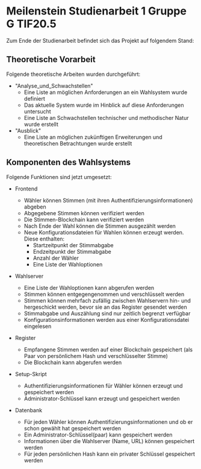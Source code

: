 # Meilenstein Studienarbeit 1 Gruppe G TIF20.5

Zum Ende der Studienarbeit befindet sich das Projekt auf folgendem Stand:

## Theoretische Vorarbeit

Folgende theoretische Arbeiten wurden durchgeführt:

- "Analyse_und_Schwachstellen"
	- Eine Liste an möglichen Anforderungen an ein Wahlsystem wurde definiert
	- Das aktuelle System wurde im Hinblick auf diese Anforderungen untersucht
	- Eine Liste an Schwachstellen technischer und methodischer Natur wurde erstellt
- "Ausblick"
	- Eine Liste an möglichen zukünftigen Erweiterungen und theoretischen Betrachtungen wurde erstellt

## Komponenten des Wahlsystems

Folgende Funktionen sind jetzt umgesetzt:

- Frontend
	- Wähler können Stimmen (mit ihren Authentifizierungsinformationen) abgeben 
	- Abgegebene Stimmen können verifiziert werden
	- Die Stimmen-Blockchain kann verifiziert werden
	- Nach Ende der Wahl können die Stimmen ausgezählt werden
	- Neue Konfigurationsdateien für Wahlen können erzeugt werden. Diese enthalten:
		- Startzeitpunkt der Stimmabgabe
		- Endzeitpunkt der Stimmabgabe
		- Anzahl der Wähler
		- Eine Liste der Wahloptionen

- Wahlserver
	- Eine Liste der Wahloptionen kann abgerufen werden
	- Stimmen können entgegengenommen und verschlüsselt werden
	- Stimmen können mehrfach zufällig zwischen Wahlservern hin- und hergeschickt werden, bevor sie an das Register gesendet werden
	- Stimmabgabe und Auszählung sind nur zeitlich begrenzt verfügbar
	- Konfigurationsinformationen werden aus einer Konfigurationsdatei eingelesen

- Register
	- Empfangene Stimmen werden auf einer Blockchain gespeichert (als Paar von persönlichem Hash und verschlüsselter Stimme)
	- Die Blockchain kann abgerufen werden

- Setup-Skript
	- Authentifizierungsinformationen für Wähler können erzeugt und gespeichert werden
	- Administrator-Schlüssel kann erzeugt und gespeichert werden

- Datenbank
	- Für jeden Wähler können Authentifizierungsinformationen und ob er schon gewählt hat gespeichert werden
	- Ein Administrator-Schlüssel(paar) kann gespeichert werden
	- Informationen über die Wahlserver (Name, URL) können gespeichert werden
	- Für jeden persönlichen Hash kann ein privater Schlüssel gespeichert werden